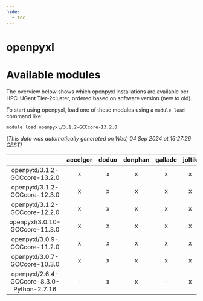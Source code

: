 ```yaml
---
hide:
  - toc
---
```


openpyxl
========

# Available modules


The overview below shows which openpyxl installations are available per HPC-UGent Tier-2cluster, ordered based on software version (new to old).

To start using openpyxl, load one of these modules using a `module load` command like:

```shell
module load openpyxl/3.1.2-GCCcore-13.2.0
```

*(This data was automatically generated on Wed, 04 Sep 2024 at 16:27:26 CEST)*  

| |accelgor|doduo|donphan|gallade|joltik|shinx|skitty|
| :---: | :---: | :---: | :---: | :---: | :---: | :---: | :---: |
|openpyxl/3.1.2-GCCcore-13.2.0|x|x|x|x|x|-|x|
|openpyxl/3.1.2-GCCcore-12.3.0|x|x|x|x|x|x|x|
|openpyxl/3.1.2-GCCcore-12.2.0|x|x|x|x|x|-|x|
|openpyxl/3.0.10-GCCcore-11.3.0|x|x|x|x|x|-|x|
|openpyxl/3.0.9-GCCcore-11.2.0|x|x|x|x|x|-|x|
|openpyxl/3.0.7-GCCcore-10.3.0|x|x|x|x|x|-|x|
|openpyxl/2.6.4-GCCcore-8.3.0-Python-2.7.16|-|x|x|-|x|-|x|

